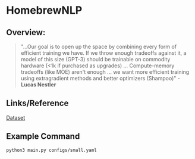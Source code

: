# HomebrewNLP

## Overview:

> "...Our goal is to open up the space by combining every form of efficient training we have. If we throw enough tradeoffs against it, a model of this size (GPT-3) should be trainable on commodity hardware (<1k if purchased as upgrades) ... Compute-memory tradeoffs (like MOE) aren't enough ... we want more efficient training using extragradient methods and better optimizers (Shampoo)" - **Lucas Nestler**

## Links/Reference

[Dataset](https://drive.google.com/file/u/1/d/1aoW3KI2E3nK7B28RE6I6_oDtNidTvoc2/view?usp=sharing)

## Example Command

```BASH
python3 main.py configs/small.yaml
```
